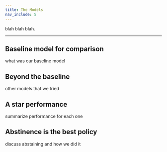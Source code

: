 ```yaml
---
title: The Models
nav_include: 5
---
```


blah blah blah.

----------


Baseline model for comparison
-------------
what was our baseline model


Beyond the baseline
-------------
other models that we tried


A star performance
-------------
summarize performance for each one


Abstinence is the best policy
-------------
discuss abstaining and how we did it
